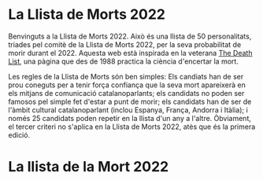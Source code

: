 # La Llista de Morts 2022

Benvinguts a la Llista de Morts 2022. Això és una llista de 50 personalitats, triades pel comitè de la Llista de Morts 2022, per la seva probabilitat de morir durant el 2022. Aquesta web està inspirada en la veterana [The Death List](https://deathlist.net/), una pàgina que des de 1988 practica la ciència d'encertar la mort.

Les regles de la Llista de Morts són ben simples: Els candiats han de ser prou coneguts per a tenir força confiança que la seva mort apareixerà en els mitjans de comunicació catalanoparlants; els candidats no poden ser famosos pel simple fet d'estar a punt de morir; els candidats han de ser de l'àmbit cultural catalanoparlant (inclou Espanya, França, Andorra i Itàlia); i només 25 candidats poden repetir en la llista d'un any a l'altre. Òbviament, el tercer criteri no s'aplica en la Llista de Morts 2022, atès que és la primera edició.


# La llista de la Mort 2022
